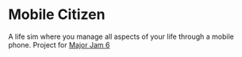 # Mobile Citizen

A life sim where you manage all aspects of your life through a mobile phone. Project for [Major Jam 6](https://itch.io/jam/major-jam-6-life)
